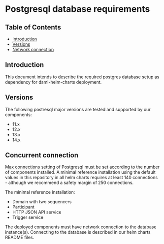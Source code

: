 # Postgresql database requirements

## Table of Contents

- [Introduction](#introduction)
- [Versions](#versions)
- [Network connection](#network-connection)

## Introduction

This document intends to describe the required postgres database setup as dependency for daml-helm-charts deployment.

## Versions

The following postresql major versions are tested and supported by our components:
- 11.x
- 12.x
- 13.x
- 14.x

## Concurrent connection

[Max connections](https://www.postgresql.org/docs/14/runtime-config-connection.html#GUC-MAX-CONNECTIONS) setting of Postgresql must be set according to the number of components installed.
A minimal reference installation using the default values in this repository in all helm charts requires at least 140 connections - although we recommend a safety margin of 250 connections.

The minimal reference installation:
- Domain with two sequencers
- Participant
- HTTP JSON API service
- Trigger service


The deployed components must have network connection to the database instance(s).
Connecting to the database is described in our helm charts README files.